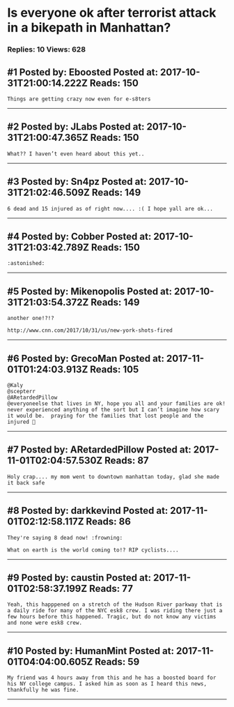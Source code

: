 # Is everyone ok after terrorist attack in a bikepath in Manhattan?

### Replies: 10 Views: 628

## \#1 Posted by: Eboosted Posted at: 2017-10-31T21:00:14.222Z Reads: 150

```
Things are getting crazy now even for e-s8ters
```

---
## \#2 Posted by: JLabs Posted at: 2017-10-31T21:00:47.365Z Reads: 150

```
What?? I haven’t even heard about this yet..
```

---
## \#3 Posted by: Sn4pz Posted at: 2017-10-31T21:02:46.509Z Reads: 149

```
6 dead and 15 injured as of right now.... :( I hope yall are ok...
```

---
## \#4 Posted by: Cobber Posted at: 2017-10-31T21:03:42.789Z Reads: 150

```
:astonished:
```

---
## \#5 Posted by: Mikenopolis Posted at: 2017-10-31T21:03:54.372Z Reads: 149

```
another one!?!?

http://www.cnn.com/2017/10/31/us/new-york-shots-fired
```

---
## \#6 Posted by: GrecoMan Posted at: 2017-11-01T01:24:03.913Z Reads: 105

```
@Kaly
@scepterr
@ARetardedPillow
@everyoneelse that lives in NY, hope you all and your families are ok!  never experienced anything of the sort but I can’t imagine how scary it would be.  praying for the families that lost people and the injured 🙏
```

---
## \#7 Posted by: ARetardedPillow Posted at: 2017-11-01T02:04:57.530Z Reads: 87

```
Holy crap.... my mom went to downtown manhattan today, glad she made it back safe
```

---
## \#8 Posted by: darkkevind Posted at: 2017-11-01T02:12:58.117Z Reads: 86

```
They're saying 8 dead now! :frowning:

What on earth is the world coming to!? RIP cyclists....
```

---
## \#9 Posted by: caustin Posted at: 2017-11-01T02:58:37.199Z Reads: 77

```
Yeah, this happpened on a stretch of the Hudson River parkway that is a daily ride for many of the NYC esk8 crew. I was riding there just a few hours before this happened. Tragic, but do not know any victims and none were esk8 crew.
```

---
## \#10 Posted by: HumanMint Posted at: 2017-11-01T04:04:00.605Z Reads: 59

```
My friend was 4 hours away from this and he has a boosted board for his NY college campus. I asked him as soon as I heard this news, thankfully he was fine.
```

---
